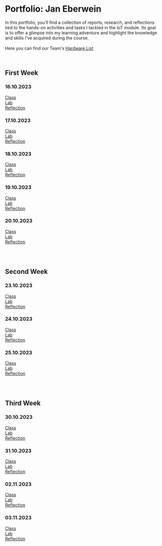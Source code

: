 # Portfolio: Jan Eberwein
In this portfolio, you'll find a collection of reports, research, and reflections tied to the hands-on activities and tasks I tackled in the IoT module. Its goal is to offer a glimpse into my learning adventure and highlight the knowledge and skills I've acquired during the course.
</br></br>
Here you can find our Team's <a href="https://docs.google.com/spreadsheets/d/190sODLejnHVpBGEm2-nC2-qgiPEmNxYNmoZCu8LaDyE/edit?usp=sharing"> Hardware List </a>

</br>

## First Week
### 16.10.2023 
<a href="https://github.com/JesperHartsuiker/IoT-module/blob/main/Jan%20Eberwein/Classes/class_16-10-23.md"> Class </a> 
</br> <a href="https://github.com/JesperHartsuiker/IoT-module/blob/main/Jan%20Eberwein/Classes/lab_16-10-23.md"> Lab </a> 
</br> <a href="https://github.com/JesperHartsuiker/IoT-module/blob/main/Jan%20Eberwein/Classes/reflection_16-10-23.md"> Reflection </a>

### 17.10.2023 
<a href="https://github.com/JesperHartsuiker/IoT-module/blob/main/Jan%20Eberwein/Classes/class_17-10-23.md"> Class </a>
</br> <a href="https://github.com/JesperHartsuiker/IoT-module/blob/main/Jan%20Eberwein/Classes/lab_17-10-23.md"> Lab </a>
</br> <a href="https://github.com/JesperHartsuiker/IoT-module/blob/main/Jan%20Eberwein/Classes/reflection_17-10-23.md"> Reflection </a>

### 18.10.2023
<a href="https://github.com/JesperHartsuiker/IoT-module/blob/main/Jan%20Eberwein/Classes/class_18-10-23.md"> Class </a> 
</br> <a href="https://github.com/JesperHartsuiker/IoT-module/blob/main/Jan%20Eberwein/Classes/lab_18-10-23.md"> Lab </a> 
</br> <a href="https://github.com/JesperHartsuiker/IoT-module/blob/main/Jan%20Eberwein/Classes/reflection_18-10-23.md"> Reflection </a>

### 19.10.2023
<a href="https://github.com/JesperHartsuiker/IoT-module/blob/main/Jan%20Eberwein/Classes/class_19-10-23.md"> Class </a> 
</br> <a href="https://github.com/JesperHartsuiker/IoT-module/blob/main/Jan%20Eberwein/Classes/lab_19-10-23.md"> Lab </a> 
</br> <a href="https://github.com/JesperHartsuiker/IoT-module/blob/main/Jan%20Eberwein/Classes/reflection_19-10-23.md"> Reflection </a>

### 20.10.2023
<a href="https://github.com/JesperHartsuiker/IoT-module/blob/main/Jan%20Eberwein/Classes/class_20-10-23.md"> Class </a> 
</br> <a href="https://github.com/JesperHartsuiker/IoT-module/blob/main/Jan%20Eberwein/Classes/lab_20-10-23.md"> Lab </a> 
</br> <a href="https://github.com/JesperHartsuiker/IoT-module/blob/main/Jan%20Eberwein/Classes/reflection_20-10-23.md"> Reflection </a>

</br>
</br>

## Second Week

### 23.10.2023
<a href="https://github.com/JesperHartsuiker/IoT-module/blob/main/Jan%20Eberwein/Classes/class_23-10-23.md"> Class </a> 
</br> <a href="https://github.com/JesperHartsuiker/IoT-module/blob/main/Jan%20Eberwein/Classes/lab_23-10-23.md"> Lab </a> 
</br> <a href="https://github.com/JesperHartsuiker/IoT-module/blob/main/Jan%20Eberwein/Classes/reflection_23-10-23.md"> Reflection </a>

### 24.10.2023
<a href="https://github.com/JesperHartsuiker/IoT-module/blob/main/Jan%20Eberwein/Classes/class_24-10-23.md"> Class </a> 
</br> <a href="https://github.com/JesperHartsuiker/IoT-module/blob/main/Jan%20Eberwein/Classes/lab_24-10-23.md"> Lab </a> 
</br> <a href="https://github.com/JesperHartsuiker/IoT-module/blob/main/Jan%20Eberwein/Classes/reflection_24-10-23.md"> Reflection </a>

### 25.10.2023
<a href="https://github.com/JesperHartsuiker/IoT-module/blob/main/Jan%20Eberwein/Classes/class_25-10-23.md"> Class </a> 
</br> <a href="https://github.com/JesperHartsuiker/IoT-module/blob/main/Jan%20Eberwein/Classes/lab_25-10-23.md"> Lab </a> 
</br> <a href="https://github.com/JesperHartsuiker/IoT-module/blob/main/Jan%20Eberwein/Classes/reflection_25-10-23.md"> Reflection </a>

</br>
</br>

## Third Week

### 30.10.2023
<a href="https://github.com/JesperHartsuiker/IoT-module/blob/main/Jan%20Eberwein/Classes/class_30-10-23.md"> Class </a> 
</br> <a href="https://github.com/JesperHartsuiker/IoT-module/blob/main/Jan%20Eberwein/Classes/lab_30-10-23.md"> Lab </a> 
</br> <a href="https://github.com/JesperHartsuiker/IoT-module/blob/main/Jan%20Eberwein/Classes/reflection_30-10-23.md"> Reflection </a>

### 31.10.2023
<a href="https://github.com/JesperHartsuiker/IoT-module/blob/main/Jan%20Eberwein/Classes/class_31-10-23.md"> Class </a> 
</br> <a href="https://github.com/JesperHartsuiker/IoT-module/blob/main/Jan%20Eberwein/Classes/lab_31-10-23.md"> Lab </a> 
</br> <a href="https://github.com/JesperHartsuiker/IoT-module/blob/main/Jan%20Eberwein/Classes/reflection_31-10-23.md"> Reflection </a>

### 02.11.2023
<a href="https://github.com/JesperHartsuiker/IoT-module/blob/main/Jan%20Eberwein/Classes/class_02-11-23.md"> Class </a> 
</br> <a href="https://github.com/JesperHartsuiker/IoT-module/blob/main/Jan%20Eberwein/Classes/lab_02-11-23.md"> Lab </a> 
</br> <a href="https://github.com/JesperHartsuiker/IoT-module/blob/main/Jan%20Eberwein/Classes/reflection_02-11-23.md"> Reflection </a>

### 03.11.2023
<a href="https://github.com/JesperHartsuiker/IoT-module/blob/main/Jan%20Eberwein/Classes/class_03-11-23.md"> Class </a> 
</br> <a href="https://github.com/JesperHartsuiker/IoT-module/blob/main/Jan%20Eberwein/Classes/lab_03-11-23.md"> Lab </a> 
</br> <a href="https://github.com/JesperHartsuiker/IoT-module/blob/main/Jan%20Eberwein/Classes/reflection_03-11-23.md"> Reflection </a>

